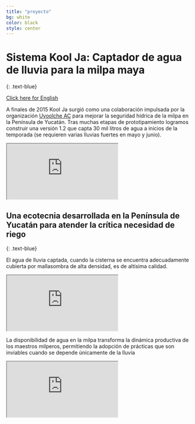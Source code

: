 ```yaml
---
title: "proyecto"
bg: white
color: black
style: center
---
```

# Sistema Kool Ja: **Captador de agua de lluvia** para la milpa maya
{: .text-blue}

<span id="forkongithub">
  <a href="https://storymaps.arcgis.com/stories/f5bb9a0b7ac54091826ed08503f0e225" class="bg-blue">
    Click here for English
  </a>
</span>

A finales de 2015 Kool Ja surgió como una colaboración impulsada por la organización [Uyoolche AC](https://www.facebook.com/Uyoolche) para mejorar la seguridad hídrica de la milpa en la Península de Yucatán. Tras muchas etapas de prototipamiento logramos construir una versión 1.2 que capta 30 mil litros de agua a inicios de la temporada (se requieren varias lluvias fuertes en mayo y junio).

<div class="icontain">
 <iframe src="https://www.youtube.com/embed/CfKIvPEsdOw" allow="accelerometer; autoplay" allowfullscreen></iframe>
</div>


## Una ecotecnia desarrollada en la Península de Yucatán para atender la crítica necesidad de riego
{: .text-blue}

El agua de lluvia captada, cuando la cisterna se encuentra adecuadamente cubierta por mallasombra de alta densidad, es de altísima calidad.

<div class="icontain">
 <iframe src="https://www.youtube.com/embed/9s9aIzRF1ME" allow="accelerometer; autoplay" allowfullscreen></iframe>
</div>


La disponibilidad de agua en la milpa transforma la dinámica productiva de los maestros milperos, permitiendo la adopción de prácticas que son inviables cuando se depende únicamente de la lluvia

<div class="icontain">
 <iframe src="https://www.youtube.com/embed/IMZLfZozTgo" allow="accelerometer; autoplay" allowfullscreen></iframe>
</div>



